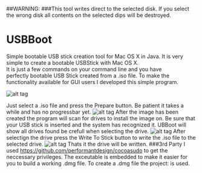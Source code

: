 ##WARNING: 
###This tool writes direct to the selected disk. If you select the wrong disk all contents on the selected dips will be destroyed. 
 
# USBBoot 
Simple bootable USB stick creation tool for Mac OS X in Java. 
It is very simple to create a bootable USBStick with Mac OS X.  
It is just a few commands on your command line and you have  
perfectly bootable USB Stick created from a .iso file. 
To make the functionality available for GUI users I developed this 
simple program.

![alt tag](https://raw.github.com/sbamamoto/USBBoot/master/src/main/resources/docimages/step1.png)

Just select a .iso file and press the Prepare button. Be patient it takes 
a while and has no progressbar yet.
![alt tag](https://raw.github.com/sbamamoto/USBBoot/master/src/main/resources/docimages/step2.png)
After the image has been created the program will scan for drives to install 
the image on. Be sure that your USB stick is inserted and the system has recognized it.
UBBoot will show all drives found be crefull when selecting the drive.
![alt tag](https://raw.github.com/sbamamoto/USBBoot/master/src/main/resources/docimages/step3.png)
After selectign the drive press the Write To Stick button to write the .iso file to the selected drive.
![alt tag](https://raw.github.com/sbamamoto/USBBoot/master/src/main/resources/docimages/step4.png)
Thats it the drive will be written.
###3rd Party
I used https://github.com/performantdesign/cocoasudo to get the neccessary privileges. The exceutable is embedded to make it easier for you to build a working .dmg file.
To create a .dmg file the project:  is used.
